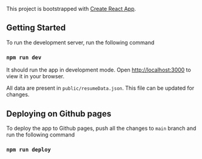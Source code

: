 This project is bootstrapped with [Create React App](https://github.com/facebook/create-react-app).

## Getting Started
To run the development server, run the following command
### `npm run dev`

It should run the app in development mode. Open [http://localhost:3000](http://localhost:3000) to view it in your browser.

All data are present in `public/resumeData.json`. This file can be updated for changes.

## Deploying on Github pages
To deploy the app to Github pages, push all the changes to `main` branch and run the following command
### `npm run deploy`

